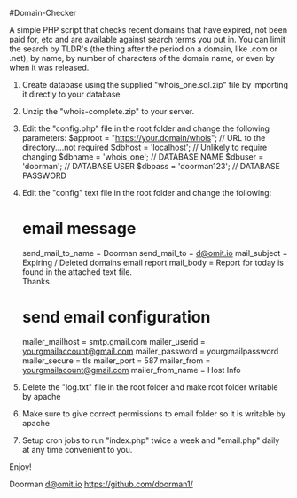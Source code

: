 #Domain-Checker

A simple PHP script that checks recent domains that have expired, not been paid for, etc and are available against search terms you put in. You can limit the search by TLDR's (the thing after the period on a domain, like .com or .net), by name, by number of characters of the domain name, or even by when it was released.


1. Create database using the supplied "whois_one.sql.zip" file by importing it directly to your database
2. Unzip the "whois-complete.zip" to your server.
3. Edit the "config.php" file in the root folder and change the following parameters:
	$approot = "https://your.domain/whois"; // URL to the directory....not required
	$dbhost  = 'localhost';    // Unlikely to require changing
	$dbname  = 'whois_one';    // DATABASE NAME
	$dbuser  = 'doorman';      // DATABASE USER
	$dbpass  = 'doorman123';     // DATABASE PASSWORD 
4. Edit the "config" text file in the root folder and change the following:
	# email message
	send_mail_to_name = Doorman
	send_mail_to = d@omit.io
	mail_subject = Expiring / Deleted domains email report
	mail_body = Report for today is found in the attached text file. <br> Thanks.

	# send email configuration
	mailer_mailhost = smtp.gmail.com
	mailer_userid = yourgmailaccount@gmail.com
	mailer_password = yourgmailpassword
	mailer_secure = tls
	mailer_port = 587
	mailer_from = yourgmailacount@gmail.com
	mailer_from_name = Host Info
5. Delete the "log.txt" file in the root folder and make root folder writable by apache
6. Make sure to give correct permissions to email folder so it is writable by apache
7. Setup cron jobs to run "index.php" twice a week and "email.php" daily at any time convenient to you.


Enjoy!

Doorman
d@omit.io
https://github.com/doorman1/
